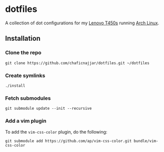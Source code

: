 # dotfiles

A collection of dot configurations for my [Lenovo T450s](http://shop.lenovo.com/gb/en/laptops/thinkpad/t-series/t450s/) running [Arch Linux](https://www.archlinux.org/).

## Installation

### Clone the repo

`git clone https://github.com/chaficnajjar/dotfiles.git ~/dotfiles`

### Create symlinks

`./install`

### Fetch submodules

`git submodule update --init --recursive`

### Add a vim plugin

To add the `vim-css-color` plugin, do the following:

`git submodule add https://github.com/ap/vim-css-color.git bundle/vim-css-color`
